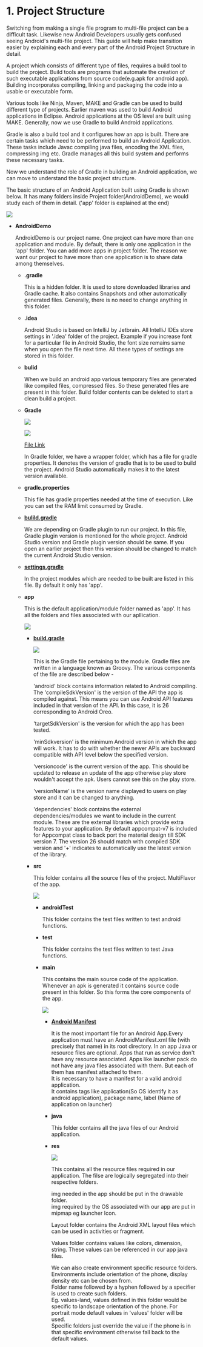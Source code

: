 # 1. Project Structure

Switching from making a single file program to multi-file project can be a difficult task. Likewise new Android Developers usually gets confused seeing Android's multi-file project. This guide will help make transition easier by explaining each and every part of the Android Project Structure in detail.

A project which consists of different type of files, requires a build tool to build the project. Build tools are programs that automate the creation of such executable applications from source code\(e.g.apk for android app\). Building incorporates compiling, linking and packaging the code into a usable or executable form.

Various tools like Ninja, Maven, MAKE and Gradle can be used to build different type of projects. Earlier maven was used to build Android applications in Eclipse. Android applications at the OS level are built using MAKE. Generally, now we use Gradle to build Android applications.

Gradle is also a build tool and it configures how an app is built. There are certain tasks which need to be performed to build an Android Application. These tasks include Javac compiling java files, encoding the XML files, compressing img etc. Gradle manages all this build system and performs these necessary tasks.

Now we understand the role of Gradle in building an Android application, we can move to understand the basic project structure.

The basic structure of an Android Application built using Gradle is shown below. It has many folders inside Project folder\(AndroidDemo\), we would study each of them in detail. \('app' folder is explained at the end\)

![](.gitbook/assets/projstructure.png)

* **AndroidDemo**

  AndroidDemo is our project name. One project can have more than one application and module. By default, there is only one application in the 'app' folder. You can add more apps in project folder. The reason we want our project to have more than one application is to share data among themselves.

  * **.gradle**

    This is a hidden folder. It is used to store downloaded libraries and Gradle cache. It also contains Snapshots and other automatically generated files. Generally, there is no need to change anything in this folder.

  * **.idea**

    Android Studio is based on IntelliJ by Jetbrain. All IntelliJ IDEs store settings in '.idea' folder of the project. Example if you increase font for a particular file in Android Studio, the font size remains same when you open the file next time. All these types of settings are stored in this folder.

  * **bulid**

    When we build an android app various temporary files are generated like compiled files, compressed files. So these generated files are present in this folder. Build folder contents can be deleted to start a clean build a project.

  * **Gradle**

    ![](.gitbook/assets/gradle%20%281%29.png)

    ![](.gitbook/assets/gradlewrapper.png)

    [File Link](https://github.com/coding-blocks-ebooks/blocks-of-android/tree/8e6639b85aee3a2bb788ec0c97cd75c14b264f72/01-project-structure/AndroidDemo/gradle/wrapper/gradle-wrapper.properties)

    In Gradle folder, we have a wrapper folder, which has a file for gradle properties. It denotes the version of gradle that is to be used to build the project. Android Studio automatically makes it to the latest version available.

  * **gradle.properties**

    This file has gradle properties needed at the time of execution. Like you can set the RAM limit consumed by Gradle.

  * [**bulild.gradle**](https://github.com/coding-blocks-ebooks/blocks-of-android/tree/8e6639b85aee3a2bb788ec0c97cd75c14b264f72/01-project-structure/AndroidDemo/build.gradle)

    We are depending on Gradle plugin to run our project. In this file, Gradle plugin version is mentioned for the whole project. Android Studio version and Gradle plugin version should be same. If you open an earlier project then this version should be changed to match the current Android Studio version.

  * [**settings.gradle**](https://github.com/coding-blocks-ebooks/blocks-of-android/tree/8e6639b85aee3a2bb788ec0c97cd75c14b264f72/01-project-structure/AndroidDemo/settings.gradle)

    In the project modules which are needed to be built are listed in this file. By default it only has 'app'.

  * **app**

    This is the default application/module folder named as 'app'. It has all the folders and files associated with our apllication.

    ![](.gitbook/assets/app.png)

    * [**build.gradle**](https://github.com/coding-blocks-ebooks/blocks-of-android/tree/8e6639b85aee3a2bb788ec0c97cd75c14b264f72/01-project-structure/AndroidDemo/app/build.gradle)

      ![](.gitbook/assets/appgradle%20%281%29.png)

      This is the Gradle file pertaining to the module. Gradle files are written in a language known as Groovy. The various components of the file are described below -

      'android' block contains information related to Android compiling. The 'compileSdkVersion' is the version of the API the app is compiled against. This means you can use Android API features included in that version of the API. In this case, it is 26 corresponding to Android Oreo.

      'targetSdkVersion' is the version for which the app has been tested.

      'minSdkversion' is the minimum Android version in which the app will work. It has to do with whether the newer APIs are backward compatible with API level below the specified version.

      'versioncode' is the current version of the app. This should be updated to release an update of the app otherwise play store wouldn't accept the apk. Users cannot see this on the play store.

      'versionName' is the version name displayed to users on play store and it can be changed to anything.

      'dependencies' block contains the external dependencies/modules we want to include in the current module. These are the external libraries which provide extra features to your application. By default appcompat-v7 is included for Appcompat class to back port the material design till SDK version 7. The version 26 should match with compiled SDK version and '+' indicates to automatically use the latest version of the library.

    * **src**

      This folder contains all the source files of the project. MultiFlavor of the app.

      ![](.gitbook/assets/src%20%281%29.png)

      * **androidTest**

        This folder contains the test files written to test android functions.

      * **test**

        This folder contains the test files written to test Java functions.

      * **main**

        This contains the main source code of the application. Whenever an apk is generated it contains source code present in this folder. So this forms the core components of the app.

        ![](.gitbook/assets/main%20%281%29.png)

        * [**Android Manifest**](https://github.com/coding-blocks-ebooks/blocks-of-android/tree/8e6639b85aee3a2bb788ec0c97cd75c14b264f72/01-project-structure/AndroidDemo/app/src/main/AndroidManifest.xml)

          It is the most important file for an Android App.Every application must have an AndroidManifest.xml file \(with precisely that name\) in its root directory. In an app Java or resource files are optional. Apps that run as service don't have any resource associated. Apps like launcher pack do not have any java files associated with them. But each of them has manifest attached to them.  
          It is necessary to have a manifest for a valid android application.  
          It contains tags like application\(So OS identify it as android application\), package name, label \(Name of application on launcher\)

        * **java**

          This folder contains all the java files of our Android application.

        * **res**

          ![](.gitbook/assets/res%20%281%29.png)

          This contains all the resource files required in our application. The filse are logically segregated into their respective folders.

          img needed in the app should be put in the drawable folder.  
          img required by the OS associated with our app are put in mipmap eg launcher Icon.

          Layout folder contains the Android XML layout files which can be used in activities or fragment.

          Values folder contains values like colors, dimension, string. These values can be referenced in our app java files.

          We can also create environment specific resource folders. Environments include orientation of the phone, display density etc can be chosen from.  
          Folder name followed by a hyphen followed by a specifier is used to create such folders.  
          Eg. values-land, values defined in this folder would be specific to landscape orientation of the phone. For portrait mode default values in 'values' folder will be used.  
          Specific folders just override the value if the phone is in that specific environment otherwise fall back to the default values.

